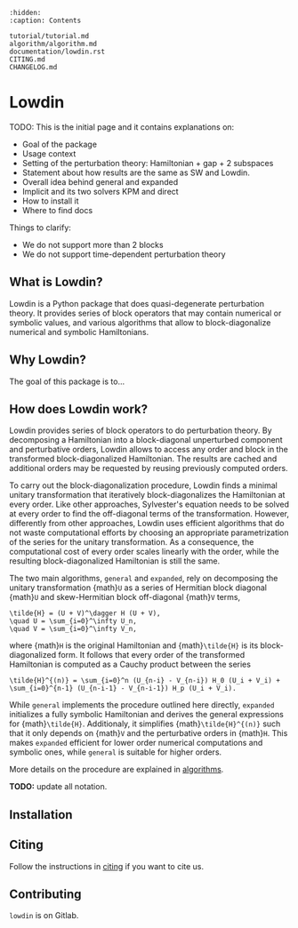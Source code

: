 ```{toctree}
:hidden:
:caption: Contents

tutorial/tutorial.md
algorithm/algorithm.md
documentation/lowdin.rst
CITING.md
CHANGELOG.md
```

# Lowdin
TODO:
This is the initial page and it contains explanations on:
- Goal of the package
- Usage context
- Setting of the perturbation theory: Hamiltonian + gap + 2 subspaces
- Statement about how results are the same as SW and Lowdin.
- Overall idea behind general and expanded
- Implicit and its two solvers KPM and direct
- How to install it
- Where to find docs

Things to clarify:
- We do not support more than 2 blocks
- We do not support time-dependent perturbation theory


## What is Lowdin?

Lowdin is a Python package that does quasi-degenerate perturbation theory.
It provides series of block operators that may contain numerical or symbolic
values, and various algorithms that allow to block-diagonalize numerical and
symbolic Hamiltonians.

## Why Lowdin?

The goal of this package is to...




## How does Lowdin work?

Lowdin provides series of block operators to do perturbation theory.
By decomposing a Hamiltonian into a block-diagonal unperturbed component and
perturbative orders, Lowdin allows to access any order and block in the
transformed block-diagonalized Hamiltonian. The results are cached and
additional orders may be requested by reusing previously computed orders.

To carry out the block-diagonalization procedure, Lowdin finds a minimal unitary
transformation that iteratively block-diagonalizes the Hamiltonian at every
order.
Like other approaches, Sylvester's equation needs to be solved at every order
to find the off-diagonal terms of the transformation.
However, differently from other approaches, Lowdin uses efficient algorithms
that do not waste computational efforts by choosing an appropriate
parametrization of the series for the unitary transformation.
As a consequence, the computational cost of every order scales linearly with
the order, while the resulting block-diagonalized Hamiltonian is still the same.

The two main algorithms, `general` and `expanded`, rely on decomposing the
unitary transformation {math}`U` as a series of Hermitian block diagonal
{math}`U` and skew-Hermitian block off-diagonal {math}`V` terms,

```{math}
\tilde{H} = (U + V)^\dagger H (U + V),
\quad U = \sum_{i=0}^\infty U_n,
\quad V = \sum_{i=0}^\infty V_n,
```

where {math}`H` is the original Hamiltonian and {math}`\tilde{H}` is its
block-diagonalized form.
It follows that every order of the transformed
Hamiltonian is computed as a Cauchy product between the series

```{math}
\tilde{H}^{(n)} = \sum_{i=0}^n (U_{n-i} - V_{n-i}) H_0 (U_i + V_i) +
\sum_{i=0}^{n-1} (U_{n-i-1} - V_{n-i-1}) H_p (U_i + V_i).
```

While `general` implements the procedure outlined here directly, `expanded`
initializes a fully symbolic Hamiltonian and derives the general expressions
for {math}`\tilde{H}`.
Additionaly, it simplifies {math}`\tilde{H}^{(n)}` such
that it only depends on {math}`V` and the perturbative orders in {math}`H`.
This makes `expanded` efficient for lower order numerical computations and
symbolic ones, while `general` is suitable for higher orders.

More details on the procedure are explained in [algorithms](algorithm/algorithm.md).

**TODO:** update all notation.

## Installation


## Citing

Follow the instructions in [citing](CITING.md) if you want to cite us.

## Contributing
`lowdin` is on Gitlab.
